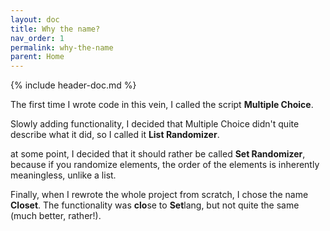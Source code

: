 ```yaml
---
layout: doc
title: Why the name?
nav_order: 1
permalink: why-the-name
parent: Home
---
```


{% include header-doc.md %}

The first time I wrote code in this vein, I called the script __Multiple Choice__.

Slowly adding functionality, I decided that Multiple Choice didn't quite describe what it did, so I called it __List Randomizer__.

at some point, I decided that it should rather be called __Set Randomizer__, because if you randomize elements, the order of the elements is inherently meaningless, unlike a list.

Finally, when I rewrote the whole project from scratch, I chose the name __Closet__.
The functionality was **clo**se to **Set**lang, but not quite the same (much better, rather!).
